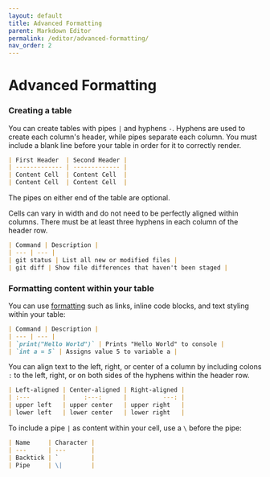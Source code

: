 ```yaml
---
layout: default
title: Advanced Formatting
parent: Markdown Editor
permalink: /editor/advanced-formatting/
nav_order: 2 
---
```


# Advanced Formatting

### Creating a table

You can create tables with pipes `|` and hyphens `-`. Hyphens are used to create each column's header, while pipes separate each column. You must include a blank line before your table in order for it to correctly render.

```markdown
| First Header  | Second Header |
| ------------- | ------------- |
| Content Cell  | Content Cell  |
| Content Cell  | Content Cell  |
```


The pipes on either end of the table are optional.

Cells can vary in width and do not need to be perfectly aligned within columns. There must be at least three hyphens in each column of the header row.

```markdown
| Command | Description |
| --- | --- |
| git status | List all new or modified files |
| git diff | Show file differences that haven't been staged |
```


### Formatting content within your table

You can use [formatting](/ediotr/basic-writing) such as links, inline code blocks, and text styling within your table:

```markdown
| Command | Description |
| --- | --- |
| `print("Hello World")` | Prints "Hello World" to console |
| `int a = 5` | Assigns value 5 to variable a |
```


You can align text to the left, right, or center of a column by including colons `:` to the left, right, or on both sides of the hyphens within the header row.

```markdown
| Left-aligned | Center-aligned | Right-aligned |
| :---         |     :---:      |          ---: |
| upper left   | upper center   | upper right   |
| lower left   | lower center   | lower right   |
```

To include a pipe `|` as content within your cell, use a `\` before the pipe:

```markdown
| Name     | Character |
| ---      | ---       |
| Backtick | `         |
| Pipe     | \|        |
```